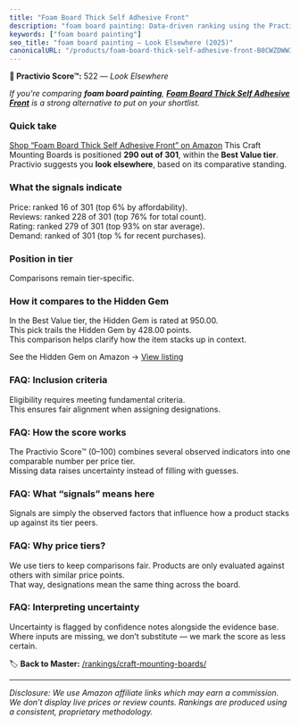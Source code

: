 ```yaml
---
title: "Foam Board Thick Self Adhesive Front"
description: "foam board painting: Data-driven ranking using the Practivio Score™. Positioned by quality, value, demand, findability, momentum."
keywords: ["foam board painting"]
seo_title: "foam board painting — Look Elsewhere (2025)"
canonicalURL: "/products/foam-board-thick-self-adhesive-front-B0CWZDWW37/"
---
```


**🚫 Practivio Score™:** 522 — _Look Elsewhere_


*If you're comparing **foam board painting**, **[Foam Board Thick Self Adhesive Front](https://www.amazon.com/dp/B0CWZDWW37?tag=practivio-20)** is a strong alternative to put on your shortlist.*
### Quick take
[Shop “Foam Board Thick Self Adhesive Front” on Amazon](https://www.amazon.com/dp/B0CWZDWW37?tag=practivio-20)
This Craft Mounting Boards is positioned **290 out of 301**, within the **Best Value tier**.  
Practivio suggests you **look elsewhere**, based on its comparative standing.

### What the signals indicate
Price: ranked 16 of 301 (top 6% by affordability).  
Reviews: ranked 228 of 301 (top 76% for total count).  
Rating: ranked 279 of 301 (top 93% on star average).  
Demand: ranked  of 301 (top % for recent purchases).

### Position in tier
Comparisons remain tier-specific.

### How it compares to the Hidden Gem
In the Best Value tier, the Hidden Gem is rated at 950.00.  
This pick trails the Hidden Gem by 428.00 points.  
This comparison helps clarify how the item stacks up in context.  

See the Hidden Gem on Amazon → [View listing](https://www.amazon.com/dp/B00PRYQ9YU?tag=practivio-20)

### FAQ: Inclusion criteria
Eligibility requires meeting fundamental criteria.  
This ensures fair alignment when assigning designations.

### FAQ: How the score works
The Practivio Score™ (0–100) combines several observed indicators into one comparable number per price tier.  
Missing data raises uncertainty instead of filling with guesses.

### FAQ: What “signals” means here
Signals are simply the observed factors that influence how a product stacks up against its tier peers.

### FAQ: Why price tiers?
We use tiers to keep comparisons fair. Products are only evaluated against others with similar price points.  
That way, designations mean the same thing across the board.

### FAQ: Interpreting uncertainty
Uncertainty is flagged by confidence notes alongside the evidence base.  
Where inputs are missing, we don’t substitute — we mark the score as less certain.


🏷️ **Back to Master:** [/rankings/craft-mounting-boards/](/rankings/craft-mounting-boards/)

---
_Disclosure: We use Amazon affiliate links which may earn a commission. We don’t display live prices or review counts. Rankings are produced using a consistent, proprietary methodology._
